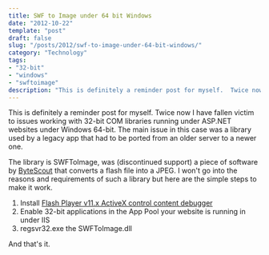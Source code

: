 ```yaml
---
title: SWF to Image under 64 bit Windows
date: "2012-10-22"
template: "post"
draft: false
slug: "/posts/2012/swf-to-image-under-64-bit-windows/"
category: "Technology"
tags:
- "32-bit"
- "windows"
- "swftoimage"
description: "This is definitely a reminder post for myself.  Twice now I have fallen victim to issues working with 32-bit COM libraries running under ASP.NET websites under Windows 64-bit. The main issue in this case was a library used by a legacy app that had to be ported from an older server to a newer one."
---
```

This is definitely a reminder post for myself.  Twice now I have fallen victim to issues working with 32-bit COM libraries running under ASP.NET websites under Windows 64-bit. The main issue in this case was a library used by a legacy app that had to be ported from an older server to a newer one.

The library is SWFToImage, was (discontinued support) a piece of software by [ByteScout](http://bytescout.com) that converts a flash file into a JPEG. I won't go into the reasons and requirements of such a library but here are the simple steps to make it work.

 1. Install [Flash Player v11.x ActiveX control content debugger](http://www.adobe.com/support/flashplayer/downloads.html)
 2. Enable 32-bit applications in the App Pool your website is running in under IIS
 3. regsvr32.exe the SWFToImage.dll

And that's it.